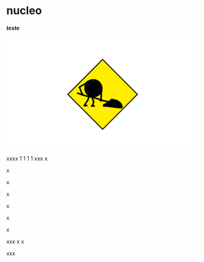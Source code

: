 # nucleo

##### teste

<!-- ![simbolomatew](https://raw.githubusercontent.com/trutrutru/nucleo/tmp/Imagens/SU.png) -->
![simbolomatew](https://github.com/trutrutru/nucleo/blob/tmp/Imagens/obrer.png)


xxxx
1
1
1
1
xxx
x

x

x

x


x

x

x

xxx
x
x

xxx
